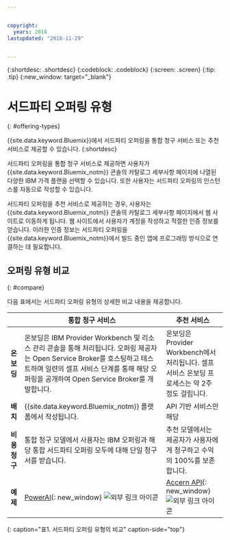 ```yaml
---


copyright:
  years: 2018
lastupdated: "2018-11-29"


---
```


{:shortdesc: .shortdesc}
{:codeblock: .codeblock}
{:screen: .screen}
{:tip: .tip}
{:new_window: target="_blank"}

# 서드파티 오퍼링 유형
{: #offering-types}

{{site.data.keyword.Bluemix}}에서 서드파티 오퍼링을 통합 청구 서비스 또는 추천 서비스로 제공할 수 있습니다.
{:shortdesc}

서드파티 오퍼링을 통합 청구 서비스로 제공하면 사용자가 {{site.data.keyword.Bluemix_notm}} 콘솔의 카탈로그 세부사항 페이지에 나열된 다양한 IBM 가격 플랜을 선택할 수 있습니다. 또한 사용자는 서드파티 오퍼링의 인스턴스를 자동으로 작성할 수 있습니다.

서드파티 오퍼링을 추천 서비스로 제공하는 경우, 사용자는 {{site.data.keyword.Bluemix_notm}} 콘솔의 카탈로그 세부사항 페이지에서 웹 사이트로 이동하게 됩니다. 웹 사이트에서 사용자가 계정을 작성하고 적절한 인증 정보를 얻습니다. 이러한 인증 정보는 서드파티 오퍼링을 {{site.data.keyword.Bluemix_notm}}에서 빌드 중인 앱에 프로그래밍 방식으로 연결하는 데 필요합니다.

## 오퍼링 유형 비교
{: #compare}

다음 표에서는 서드파티 오퍼링 유형의 상세한 비교 내용을 제공합니다.

|  | 통합 청구 서비스  | 추천 서비스 |
|---|---|---|
| **온보딩** | 온보딩은 IBM Provider Workbench 및 리소스 관리 콘솔을 통해 처리됩니다. 오퍼링 제공자는 Open Service Broker를 호스팅하고 테스트하며 일련의 셀프 서비스 단계를 통해 해당 오퍼링을 공개하여 Open Service Broker를 개발합니다. |온보딩은 Provider Workbench에서 처리됩니다. 셀프 서비스 온보딩 프로세스는 약 2주 정도 걸립니다. |
| **배치** | {{site.data.keyword.Bluemix_notm}} 플랫폼에서 작성됩니다. | API 기반 서비스만 해당 |
| **비용 청구**  | 통합 청구 모델에서 사용자는 IBM 오퍼링과 해당 통합 서드파티 오퍼링 모두에 대해 단일 청구서를 받습니다. | 추천 모델에서는 제공자가 사용자에게 청구하고 수익의 100%를 보존합니다.  |
| **예제** | [PowerAI](https://{DomainName}/catalog/services/powerai){: new_window} ![외부 링크 아이콘](../icons/launch-glyph.svg "외부 링크 아이콘") | [Accern API](https://{DomainName}/catalog/services/accern-api){: new_window} ![외부 링크 아이콘](../icons/launch-glyph.svg "외부 링크 아이콘") |
{: caption="표1. 서드파티 오퍼링 유형의 비교" caption-side="top"}

